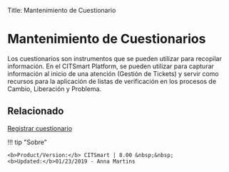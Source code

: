 Title: Mantenimiento de Cuestionario

# Mantenimiento de Cuestionarios

Los cuestionarios son instrumentos que se pueden utilizar para recopilar información. En el CITSmart Platform, se pueden utilizar para capturar información al inicio de una atención (Gestión de Tickets) y servir como recursos para la aplicación de listas de verificación en los procesos de Cambio, Liberación y Problema.

## Relacionado

[Registrar cuestionario][1]

[1]:/es-es/citsmart-platform-8/platform-administration/questionnaires/questionaires-management/register-questionnaire.html


!!! tip "Sobre"

    <b>Product/Version:</b> CITSmart | 8.00 &nbsp;&nbsp;
    <b>Updated:</b>01/23/2019 - Anna Martins  
	

	
